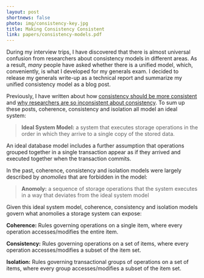 ```yaml
---
layout: post
shortnews: false
photo: img/consistency-key.jpg
title: Making Consistency Consistent
link: papers/consistency-models.pdf
---
```


During my interview trips, I have discovered that there is almost
universal confusion from researchers about consistency models in
different areas. As a result, *many* people have asked whether there
is a unified model, which, conveniently, is what I developed for my
generals exam. I decided to release my generals write-up as a
technical report and summarize my unified consistency model as a blog
post.

Previously, I have written about how
[consistency should be more consistent](blog/2015/02/01/consistency.html)
and
[why researchers are so inconsistent about consistency](blog/2016/01/11/consistency.html).
To sum up these posts, coherence, consistency and isolation all model
an ideal system:

> **Ideal System Model:** a system that executes storage operations in
> the order in which they arrive to a single copy of the stored data.

An ideal database model includes a further assumption that operations
grouped together in a single transaction appear as if they arrived and
executed together when the transaction commits.

In the past, coherence, consistency and isolation models were largely
described by *anomolies* that are forbidden in the model:

> **Anomoly:** a sequence of storage operations that the system
> executes in a way that deviates from the ideal system model

Given this ideal system model, coherence, consistency and isolation
models govern what anomolies a storage system can expose:

**Coherence:** Rules governing operations on a single item, where
  every operation accesses/modifies the entire item.

**Consistency:** Rules governing operations on a set of items, where
  every operation accesses/modifies a subset of the item set.

**Isolation:** Rules governing transactional groups of operations on a
  set of items, where every group accesses/modifies a subset of the
  item set.

